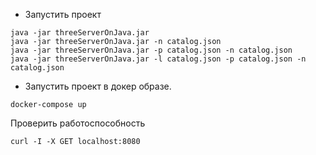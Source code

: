 * Запустить проект
```shell
java -jar threeServerOnJava.jar
java -jar threeServerOnJava.jar -n catalog.json 
java -jar threeServerOnJava.jar -p catalog.json -n catalog.json 
java -jar threeServerOnJava.jar -l catalog.json -p catalog.json -n catalog.json 
``` 

* Запустить проект в докер образе.
```shell
docker-compose up
```

Проверить работоспособность
```shell
curl -I -X GET localhost:8080
```
 